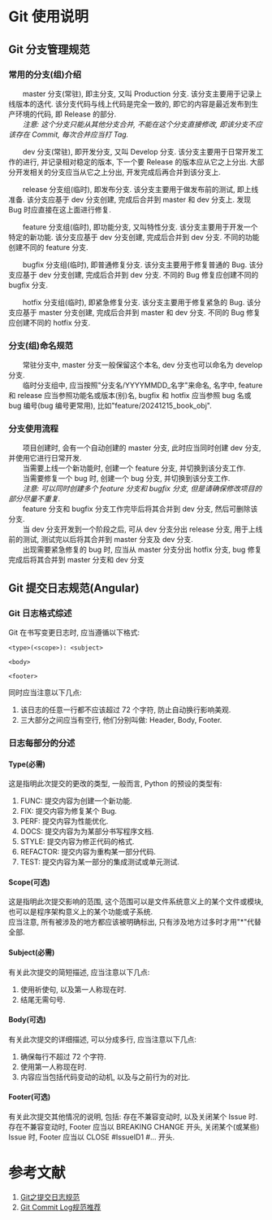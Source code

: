 # Git 使用说明
## Git 分支管理规范
### 常用的分支(组)介绍
&emsp;&emsp;master 分支(常驻), 即主分支, 又叫 Production 分支. 该分支主要用于记录上线版本的迭代. 该分支代码与线上代码是完全一致的, 即它的内容是最近发布到生产环境的代码, 即 Release 的部分.  
&emsp;&emsp;*注意: 这个分支只能从其他分支合并, 不能在这个分支直接修改, 即该分支不应该存在 Commit, 每次合并应当打 Tag.*

&emsp;&emsp;dev 分支(常驻), 即开发分支, 又叫 Develop 分支. 该分支主要用于日常开发工作的进行, 并记录相对稳定的版本, 下一个要 Release 的版本应从它之上分出. 大部分开发相关的分支应当从它之上分出, 开发完成后再合并到该分支上.  

&emsp;&emsp;release 分支组(临时), 即发布分支. 该分支主要用于做发布前的测试, 即上线准备. 该分支应基于 dev 分支创建, 完成后合并到 master 和 dev 分支上. 发现 Bug 时应直接在这上面进行修复.  

&emsp;&emsp;feature 分支组(临时), 即功能分支, 又叫特性分支. 该分支主要用于开发一个特定的新功能. 该分支应基于 dev 分支创建, 完成后合并到 dev 分支. 不同的功能创建不同的 feature 分支.  

&emsp;&emsp;bugfix 分支组(临时), 即普通修复分支. 该分支主要用于修复普通的 Bug. 该分支应基于 dev 分支创建, 完成后合并到 dev 分支. 不同的 Bug 修复应创建不同的 bugfix 分支.  

&emsp;&emsp;hotfix 分支组(临时), 即紧急修复分支. 该分支主要用于修复紧急的 Bug. 该分支应基于 master 分支创建, 完成后合并到 master 和 dev 分支. 不同的 Bug 修复应创建不同的 hotfix 分支.  

### 分支(组)命名规范
&emsp;&emsp;常驻分支中, master 分支一般保留这个本名, dev 分支也可以命名为 develop 分支.  
&emsp;&emsp;临时分支组中, 应当按照"分支名/YYYYMMDD_名字"来命名, 名字中, feature 和 release 应当参照功能名或版本(别)名, bugfix 和 hotfix 应当参照 bug 名或 bug 编号(bug 编号更常用), 比如"feature/20241215_book_obj".  

### 分支使用流程
&emsp;&emsp;项目创建时, 会有一个自动创建的 master 分支, 此时应当同时创建 dev 分支, 并使用它进行日常开发.  
&emsp;&emsp;当需要上线一个新功能时, 创建一个 feature 分支, 并切换到该分支工作.  
&emsp;&emsp;当需要修复一个 bug 时, 创建一个 bug 分支, 并切换到该分支工作.  
&emsp;&emsp;*注意: 可以同时创建多个 feature 分支和 bugfix 分支, 但是请确保修改项目的部分尽量不重复.*  
&emsp;&emsp;feature 分支和 bugfix 分支工作完毕后将其合并到 dev 分支, 然后可删除该分支.  
&emsp;&emsp;当 dev 分支开发到一个阶段之后, 可从 dev 分支分出 release 分支, 用于上线前的测试, 测试完以后将其合并到 master 分支及 dev 分支.  
&emsp;&emsp;出现需要紧急修复的 bug 时, 应当从 master 分支分出 hotfix 分支, bug 修复完成后将其合并到 master 分支和 dev 分支

## Git 提交日志规范(Angular)
### Git 日志格式综述
Git 在书写变更日志时, 应当遵循以下格式:
```
<type>(<scope>): <subject>

<body>

<footer>
```
同时应当注意以下几点:
1. 该日志的任意一行都不应该超过 72 个字符, 防止自动换行影响美观.
2. 三大部分之间应当有空行, 他们分别叫做: Header, Body, Footer.

### 日志每部分的分述
#### Type(必需)
这是指明此次提交的更改的类型, 一般而言, Python 的预设的类型有:
1. FUNC: 提交内容为创建一个新功能.
2. FIX: 提交内容为修复某个 Bug.
3. PERF: 提交内容为性能优化.
4. DOCS: 提交内容为为某部分书写程序文档.
5. STYLE: 提交内容为修正代码的格式.
6. REFACTOR: 提交内容为重构某一部分代码.
7. TEST: 提交内容为某一部分的集成测试或单元测试.

#### Scope(可选)
这是指明此次提交影响的范围, 这个范围可以是文件系统意义上的某个文件或模块, 也可以是程序架构意义上的某个功能或子系统.  
应当注意, 所有被涉及的地方都应该被明确标出, 只有涉及地方过多时才用"*"代替全部.

#### Subject(必需)
有关此次提交的简短描述, 应当注意以下几点:
1. 使用祈使句, 以及第一人称现在时.
2. 结尾无需句号.

#### Body(可选)
有关此次提交的详细描述, 可以分成多行, 应当注意以下几点:
1. 确保每行不超过 72 个字符.
2. 使用第一人称现在时.
3. 内容应当包括代码变动的动机, 以及与之前行为的对比.

#### Footer(可选)
有关此次提交其他情况的说明, 包括: 存在不兼容变动时, 以及关闭某个 Issue 时.  
存在不兼容变动时, Footer 应当以 BREAKING CHANGE 开头, 关闭某个(或某些) Issue 时, Footer 应当以 CLOSE #IssueID1 #... 开头.

# 参考文献
1. [Git之提交日志规范](https://blog.csdn.net/xtho62/article/details/108196796)  
2. [Git Commit Log规范推荐](https://zhuanlan.zhihu.com/p/337183484)